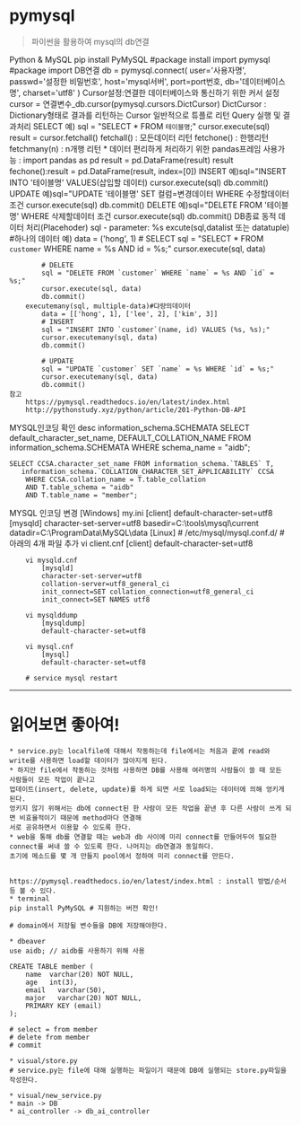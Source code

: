 # pymysql
> 파이썬을 활용하여 mysql의 db연결

Python & MySQL 
    pip install PyMySQL #package install
    import pymysql #package import
    DB연결
        db = pymysql.connect(
            user='사용자명', 
            passwd='설정한 비밀번호', 
            host='mysql서버',
	    port=port번호, 
            db='데이터베이스명', 
            charset='utf8'
        )
    Cursor설정:연결한 데이터베이스와 통신하기 위한 커서 설정
        cursor = 연결변수_db.cursor(pymysql.cursors.DictCursor)
            DictCursor : Dictionary형태로 결과를 리턴하는 Cursor
            일반적으로 튜플로 리턴
    Query 실행 및 결과처리
        SELECT
            예) sql = "SELECT * FROM `테이블명`;"
                cursor.execute(sql)
                result = cursor.fetchall()
            fetchall() : 모든데이터 리턴
            fetchone() : 한행리턴
            fetchmany(n) : n개행 리턴
            * 데이터 편리하게 처리하기 위한 pandas프레임 사용가능 :
            import pandas as pd
                result = pd.DataFrame(result)
                result
                fechone():result = pd.DataFrame(result, index=[0])
        INSERT
            예)sql="INSERT INTO '테이블명' VALUES(삽입할 데이터)
            cursor.execute(sql)
            db.commit()
        UPDATE
            예)sql="UPDATE '테이블명' 
                    SET 컬럼=변경데이터
                    WHERE 수정할데이터 조건
            cursor.execute(sql)
            db.commit()
        DELETE
            예)sql="DELETE FROM '테이블명' WHERE 삭제할데이터 조건
            cursor.execute(sql)
            db.commit()
    DB종료
    동적 데이터 처리(Placehoder)
        sql - parameter: %s
        excute(sql,datalist 또는 datatuple) #하나의 데이터
        예) data = ('hong', 1)
            # SELECT 
            sql = "SELECT * FROM `customer` WHERE name = %s AND id = %s;"
            cursor.execute(sql, data)

            # DELETE
            sql = "DELETE FROM `customer` WHERE `name` = %s AND `id` = %s;"
            cursor.execute(sql, data)
            db.commit()
        executemany(sql, multiple-data)#댜량의데이터
            data = [['hong', 1], ['lee', 2], ['kim', 3]]
            # INSERT 
            sql = "INSERT INTO `customer`(name, id) VALUES (%s, %s);"
            cursor.executemany(sql, data)
            db.commit()

            # UPDATE 
            sql = "UPDATE `customer` SET `name` = %s WHERE `id` = %s;"
            cursor.executemany(sql, data)
            db.commit()
    참고
        https://pymysql.readthedocs.io/en/latest/index.html
        http://pythonstudy.xyz/python/article/201-Python-DB-API

MYSQL인코딩 확인
    desc information_schema.SCHEMATA
    SELECT default_character_set_name, DEFAULT_COLLATION_NAME FROM information_schema.SCHEMATA  WHERE schema_name = "aidb";

    SELECT CCSA.character_set_name FROM information_schema.`TABLES` T,
       information_schema.`COLLATION_CHARACTER_SET_APPLICABILITY` CCSA
        WHERE CCSA.collation_name = T.table_collation
        AND T.table_schema = "aidb"
        AND T.table_name = "member";    

MYSQL 인코딩 변경
    [Windows]
    my.ini
        [client]
        default-character-set=utf8
        [mysqld]
        character-set-server=utf8
        basedir=C:\\tools\\mysql\\current
        datadir=C:\\ProgramData\\MySQL\\data
    [Linux]
       # /etc/mysql/mysql.conf.d/
       #아래의 4개 파일 추가
       vi client.cnf
            [client]
            default-character-set=utf8

        vi mysqld.cnf
            [mysqld]
            character-set-server=utf8
            collation-server=utf8_general_ci
            init_connect=SET collation_connection=utf8_general_ci
            init_connect=SET NAMES utf8

        vi mysqlddump
            [mysqldump]
            default-character-set=utf8

        vi mysql.cnf
            [mysql]
            default-character-set=utf8

        # service mysql restart

-------------------------------------------------------------
# 읽어보면 좋아여!
    * service.py는 localfile에 대해서 작동하는데 file에서는 처음과 끝에 read와 write를 사용하면 load할 데이터가 많아지게 된다.
    * 하지만 file에서 작동하는 것처럼 사용하면 DB를 사용해 여러명의 사람들이 쓸 때 모든 사람들이 모든 작업이 끝나고
    업데이트(insert, delete, update)를 하게 되면 서로 load되는 데이터에 의해 엉키게 된다.
    엉키지 않기 위해서는 db에 connect된 한 사람이 모든 작업을 끝낸 후 다른 사람이 쓰게 되면 비효율적이기 때문에 method마다 연결해
    서로 공유하면서 이용할 수 있도록 한다.
    * web을 통해 db를 연결할 때는 web과 db 사이에 미리 connect를 만들어두어 필요한 connect를 써내 쓸 수 있도록 한다. 나머지는 db연결과 동일하다.
    초기에 메소드를 몇 개 만들지 pool에서 정하여 미리 connect를 만든다.


    https://pymysql.readthedocs.io/en/latest/index.html : install 방법/순서 등 볼 수 있다.
    * terminal
    pip install PyMySQL # 지원하는 버전 확인!

    # domain에서 저장될 변수들을 DB에 저장해야한다.

    * dbeaver
    use aidb; // aidb를 사용하기 위해 사용

    CREATE TABLE member (
        name  varchar(20) NOT NULL,
        age   int(3),
        email   varchar(50),
        major   varchar(20) NOT NULL,
        PRIMARY KEY (email)
    );

    # select = from member
    # delete from member
    # commit

    * visual/store.py
    # service.py는 file에 대해 실행하는 파일이기 때문에 DB에 실행되는 store.py파일을 작성한다.

    * visual/new_service.py
    * main -> DB
    * ai_controller -> db_ai_controller







